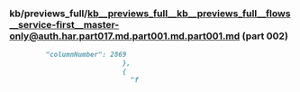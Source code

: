 ### kb/previews_full/kb__previews_full__kb__previews_full__flows__service-first__master-only@auth.har.part017.md.part001.md.part001.md (part 002)

```md
         "columnNumber": 2869
                            },
                            {
                              "f
```

```
